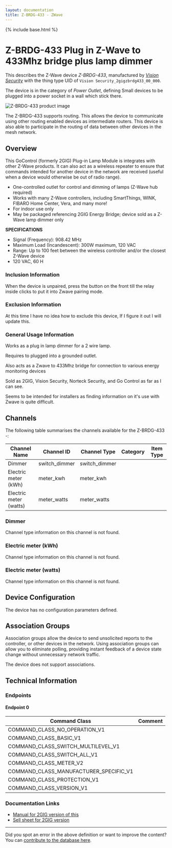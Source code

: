 ```yaml
---
layout: documentation
title: Z-BRDG-433 - ZWave
---
```


{% include base.html %}

# Z-BRDG-433 Plug in Z-Wave to 433Mhz bridge plus lamp dimmer
This describes the Z-Wave device *Z-BRDG-433*, manufactured by *[Vision Security](http://www.visionsecurity.com.tw/)* with the thing type UID of ```Vision Security_2gigzbrdg433_00_000```.

The device is in the category of *Power Outlet*, defining Small devices to be plugged into a power socket in a wall which stick there.

![Z-BRDG-433 product image](https://opensmarthouse.org/assets/zwave/attachments/978/2gig-z-brdg-433.jpg)


The Z-BRDG-433 supports routing. This allows the device to communicate using other routing enabled devices as intermediate routers.  This device is also able to participate in the routing of data between other devices in the mesh network.

## Overview

This GoControl (formerly 2GIG) Plug-in Lamp Module is integrates with other Z-Wave products. It can also act as a wireless repeater to ensure that commands intended for another device in the network are received (useful when a device would otherwise be out of radio range).

  * One-controlled outlet for control and dimming of lamps (Z-Wave hub required)
  * Works with many Z-Wave controllers, including SmartThings, WINK, FIBARO Home Center, Vera, and many more!
  * For indoor use only
  * May be packaged referencing 2GIG Energy Bridge; device sold as a Z-Wave lamp dimmer only

**SPECIFICATIONS**

  * Signal (Frequency): 908.42 MHz
  * Maximum Load (Incandescent): 300W maximum, 120 VAC
  * Range: Up to 100 feet between the wireless controller and/or the closest Z-Wave device
  * 120 VAC, 60 H

### Inclusion Information

When the device is unpaired, press the button on the front till the relay inside clicks to put it into Zwave pairing mode.

### Exclusion Information

At this time I have no idea how to exclude this device, If I figure it out I will update this.

### General Usage Information

Works as a plug in lamp dimmer for a 2 wire lamp.

Requires to plugged into a grounded outlet.

Also acts as a Zwave to 433Mhz bridge for connection to various energy monitoring devices

Sold as 2GIG, Vision Security, Norteck Security, and Go Control as far as I can see.

Seems to be intended for installers as finding information on it's use with Zwave is quite difficult.

## Channels

The following table summarises the channels available for the Z-BRDG-433 -:

| Channel Name | Channel ID | Channel Type | Category | Item Type |
|--------------|------------|--------------|----------|-----------|
| Dimmer | switch_dimmer | switch_dimmer |  |  | 
| Electric meter (kWh) | meter_kwh | meter_kwh |  |  | 
| Electric meter (watts) | meter_watts | meter_watts |  |  | 

### Dimmer
Channel type information on this channel is not found.

### Electric meter (kWh)
Channel type information on this channel is not found.

### Electric meter (watts)
Channel type information on this channel is not found.



## Device Configuration

The device has no configuration parameters defined.

## Association Groups

Association groups allow the device to send unsolicited reports to the controller, or other devices in the network. Using association groups can allow you to eliminate polling, providing instant feedback of a device state change without unnecessary network traffic.

The device does not support associations.
## Technical Information

### Endpoints

#### Endpoint 0

| Command Class | Comment |
|---------------|---------|
| COMMAND_CLASS_NO_OPERATION_V1| |
| COMMAND_CLASS_BASIC_V1| |
| COMMAND_CLASS_SWITCH_MULTILEVEL_V1| |
| COMMAND_CLASS_SWITCH_ALL_V1| |
| COMMAND_CLASS_METER_V2| |
| COMMAND_CLASS_MANUFACTURER_SPECIFIC_V1| |
| COMMAND_CLASS_PROTECTION_V1| |
| COMMAND_CLASS_VERSION_V1| |

### Documentation Links

* [Manual for 2GIG version of this](https://www.opensmarthouse.org/zwavedatabase/978/2GIG-Z-BRDG-433-Manual.pdf)
* [Sell sheet for 2GIG version](https://www.opensmarthouse.org/zwavedatabase/978/NPA-Energy-Bridge-1.pdf)

---

Did you spot an error in the above definition or want to improve the content?
You can [contribute to the database here](https://www.opensmarthouse.org/zwavedatabase/978).
